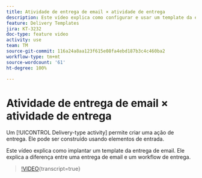 ```yaml
---
title: Atividade de entrega de email × atividade de entrega
description: Este vídeo explica como configurar e usar um template da entrega.
feature: Delivery Templates
jira: KT-3232
doc-type: feature video
activity: use
team: TM
source-git-commit: 116a24a8aa123f615e08fa4ebd187b3c4c460ba2
workflow-type: tm+mt
source-wordcount: '61'
ht-degree: 100%

---
```



# Atividade de entrega de email × atividade de entrega

Um [!UICONTROL Delivery-type activity] permite criar uma ação de entrega. Ele pode ser construído usando elementos de entrada.

Este vídeo explica como implantar um template da entrega de email. Ele explica a diferença entre uma entrega de email e um workflow de entrega.

>[!VIDEO](https://video.tv.adobe.com/v/31865?quality=12&learn=on&captions=por_br){transcript=true}
